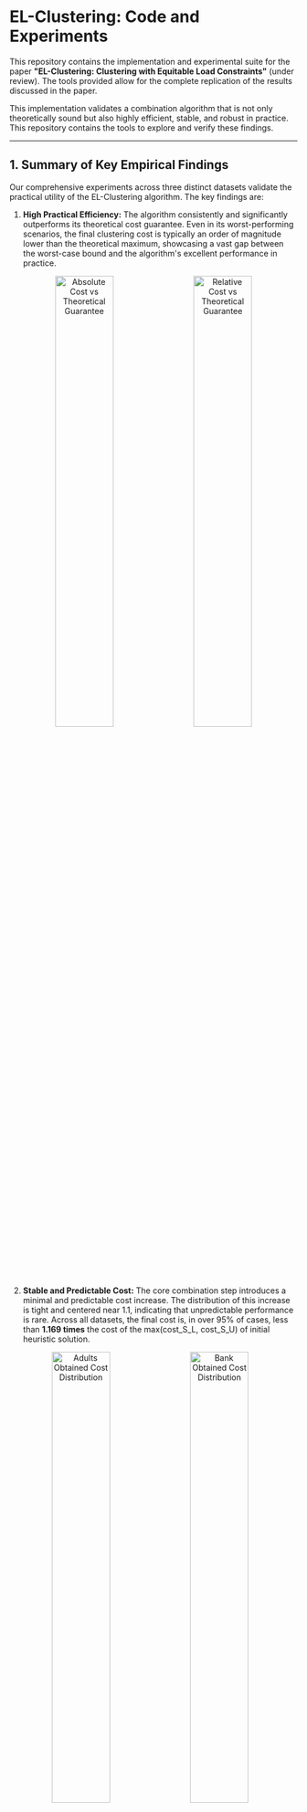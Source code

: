 # EL-Clustering: Code and Experiments

This repository contains the implementation and experimental suite for the paper **"EL-Clustering: Clustering with Equitable Load Constraints"** (under review). The tools provided allow for the complete replication of the results discussed in the paper.

This implementation validates a combination algorithm that is not only theoretically sound but also highly efficient, stable, and robust in practice. This repository contains the tools to explore and verify these findings.

---

## 1. Summary of Key Empirical Findings

Our comprehensive experiments across three distinct datasets validate the practical utility of the EL-Clustering algorithm. The key findings are:

1.  **High Practical Efficiency:** The algorithm consistently and significantly outperforms its theoretical cost guarantee. Even in its worst-performing scenarios, the final clustering cost is typically an order of magnitude lower than the theoretical maximum, showcasing a vast gap between the worst-case bound and the algorithm's excellent performance in practice.

<p align="center">
  <img src="plots/Combined cost comparison with theoretical guarantee (absolute).png" alt="Absolute Cost vs Theoretical Guarantee" width="45%"/>
  &nbsp;&nbsp;
  <img src="plots/Combined cost comparison with theoretical guarantee.png" alt="Relative Cost vs Theoretical Guarantee" width="45%"/>
</p>

2.  **Stable and Predictable Cost:** The core combination step introduces a minimal and predictable cost increase. The distribution of this increase is tight and centered near 1.1, indicating that unpredictable performance is rare. Across all datasets, the final cost is, in over 95% of cases, less than **1.169 times** the cost of the max(cost_S_L, cost_S_U) of initial heuristic solution.

<p align="center">
  <img src="plots/Adults (Obtained cost distribution).png" alt="Adults Obtained Cost Distribution" width="45%"/>
  &nbsp;&nbsp;
  <img src="plots/Bank (Obtained cost distribution).png" alt="Bank Obtained Cost Distribution" width="45%"/>
  &nbsp;&nbsp;
  <img src="plots/Diabetes (Obtained cost distribution).png" alt="Diabetes Obtained Cost Distribution" width="45%"/>
</p>

3.  **Robust Under Challenging Conditions:** The algorithm remains robust even under difficult parameterizations. Performance degradation (i.e., upper bound violation) is most likely to occur under a predictable combination of high `k` (a large number of clusters) and tight constraints (a small gap between `L` and `U`), demonstrating that the algorithm's behavior is well-understood and not erratic.


<p align="center">
  <img src="plots/Adults Avg. Violation Heatmap.png" alt="Adults Obtained Cost Distribution" width="45%"/>
  &nbsp;&nbsp;
  <img src="plots/Bank Avg. Violation Heatmap.png" alt="Bank Obtained Cost Distribution" width="45%"/>
  &nbsp;&nbsp;
  <img src="plots/Diabetes Avg. Violation Heatmap.png" alt="Diabetes Obtained Cost Distribution" width="45%"/>
</p>

---

## 2. Guide to Reproducing Results

The repository is structured to allow for easy and complete replication of our findings.

### Step 1: Setup
The code requires Python 3.8+ and standard scientific libraries.

```bash
# Install dependencies
pip install pandas matplotlib seaborn
```
## **Step 2: Running Experiments**  
  
The run_experiments.py script automates the full parameter sweep and generates .csv log files with detailed metrics for each run.
```Bash  
  
# Run experiments on all datasets and save logs to the ./logs/ directory  
# For a straightforward implementation, refer to comments starting at line 222
python run_experiments.py --datasets all --output_dir ./logs/  
```  
## **Step 3: Generating Analysis**  
  
The run_analysis.py script processes the log files to generate all analytical plots.  
```Bash  
  
# Generate all plots from the logs in ./logs/ and save them to ./plots/  
python run_analysis.py --log_dir ./logs/ --output_dir ./plots/  
```  
  
## **3. Algorithm and Code Description**  
  
  
## **Code Structure**  
  
The project is organized into two primary scripts:  
* run_experiments.py: The main experimental runner. It loads data, generates the S_L and S_U heuristic solutions, executes the core combination algorithm, and logs all results.  
* run_analysis.py: The plotting script. It reads the .csv logs and produces the analytical figures.  
  
## **Heuristic Algorithms**  
  
The two initial solutions are generated as follows:  
* **Lower-Bounded Heuristic (S_L):** This heuristic begins with a standard unconstrained k-Median assignment, which minimizes initial cost but may leave some clusters undersized. A repair phase follows, where clients from larger clusters are iteratively moved to the nearest facility that is below the lower-bound (L). This greedy reassignment continues until every facility's cluster size is at least L, guaranteeing compliance at the cost of a potential increase in the total distance.

* **Upper-Bounded Heuristic (S_U):** Upper-Bounded Heuristic (S_U): This method processes clients in a randomized sequential order to prevent pathological assignments. Each client is assigned to its nearest facility that has not yet reached its upper-bound (U) capacity. If the closest facility is full, the client considers its second-closest, third-closest, and so on, until an available facility is found. This ensures no upper bounds are violated, trading strict optimality for guaranteed capacity compliance.
  
## **Combination Algorithm**  
  
The core technique merges the two heuristic solutions (S_L, S_U) through a structured, graph-based approach to resolve assignment conflicts.

A directed "dependency graph" is built where an edge from facility i to facility j signifies that i's cluster in S_L contains clients that are assigned to j's group in S_U. A cycle in this graph represents a processing deadlock. To resolve this, cycles are systematically broken by re-routing a minimal number of client assignments in the S_L solution, which untangles the dependency at its weakest point while preserving all lower-bound guarantees.

With a deterministic order established via a topological sort of this graph, each facility group is processed. The final assignments are made by bundling clients to satisfy the L constraint, using the S_L facilities as guaranteed backstops to absorb remaining clients. This structured process ensures the final clustering respects both L and U constraints with a provably bounded increase in cost.  
  
  
## **4. Data Specification**  
  
  
## **Input Data Format (.py)**  
  
The run_experiments.py script expects a simple text file containing a Python-style list of lists, where each inner list represents a multi-dimensional data point.  
**Example (sample_data.py):**  
```python
[[0.15, 0.52, 0.28], [0.91, 0.33, 0.45], [0.22, 0.81, 0.79]]  
```
 
## **Internal Data Format (Python variable with JSON-style content)**  

The core combination algorithm operates on an intermediate Python file containing a variable in **JSON-style format**.  
This file is **generated automatically** by run_experiments.py. A user does not need to create this file manually.  
It bundles the heuristic solutions for processing.  

**Example (internal_run_data.py):**  

```python
data = {  
  "parameters": {"L": 50, "U": 150},  
  "clients": {  
    "c0": [0.15, 0.52], "c1": [0.91, 0.33]  
  },  
  "sl_facilities": {  
    "f1": [0.2, 0.5], "f2": [0.8, 0.4]  
  },  
  "su_facilities": {  
    "f3": [0.1, 0.6], "f4": [0.9, 0.2]  
  },  
  "sl_assignment": {  
    "c0": "f1", "c1": "f2"  
  },  
  "su_assignment": {  
    "c0": "f3", "c1": "f4"  
  }  
}
```
## 5. Datasets Used  

The experiments were conducted on three publicly available datasets from the **[UCI Machine Learning Repository](https://archive.ics.uci.edu/ml/index.php)**.  
To make them directly usable for clustering, the raw datasets were **preprocessed into Python list-of-lists**, where each inner list is a point with float-valued coordinates.

1. **Adult Income Dataset:** [Link](https://archive.ics.uci.edu/ml/datasets/adult) — Derived from U.S. Census data, using 6 continuous numerical features.  
2. **Pima Indians Diabetes Dataset:** [Link](https://archive.ics.uci.edu/ml/datasets/pima+indians+diabetes) — Based on 10 years of clinical care data, using 10 numerical features.  
3. **Bank Marketing Dataset:** [Link](https://archive.ics.uci.edu/ml/datasets/bank+marketing) — From marketing campaigns of a Portuguese bank, using 7 numerical features.  

*Note: The datasets have been modified and provided in the form of Python lists of float coordinate points for clustering. Some features may have been removed or transformed.*
